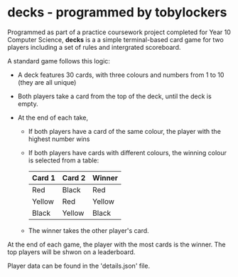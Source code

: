 # **decks** - programmed by tobylockers

Programmed as part of a practice coursework project completed for Year 10 Computer Science, 
**decks** is a a simple terminal-based card game for two players including a set of rules and intergrated scoreboard.

A standard game follows this logic:
  - A deck features 30 cards, with three colours and numbers from 1 to 10 (they are all unique)
  
  - Both players take a card from the top of the deck, until the deck is empty.
  - At the end of each take,
    - If both players have a card of the same colour, the player with the highest number wins
    - If both players have cards with different colours, the winning colour is selected from a table:

      | Card 1 | Card 2 | Winner |
      | ------- | ------ | ------ |
      | Red  | Black  | Red  |
      | Yellow  | Red  | Yellow  |
      | Black  | Yellow  | Black  |

    - The winner takes the other player's card.

At the end of each game, the player with the most cards is the winner. The top players will be shwon on a leaderboard.

Player data can be found in the 'details.json' file.

